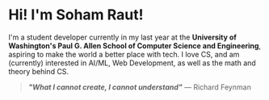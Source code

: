 # Hi! I'm Soham Raut!
I'm a student developer currently in my last year at the **University of Washington's Paul G. Allen School of Computer Science and Engineering**, aspiring to make the world a better place with tech.
I love CS, and am (currently) interested in AI/ML, Web Development, as well as the math and theory behind CS.

> __*"What I cannot create, I cannot understand"*__
&mdash; Richard Feynman
